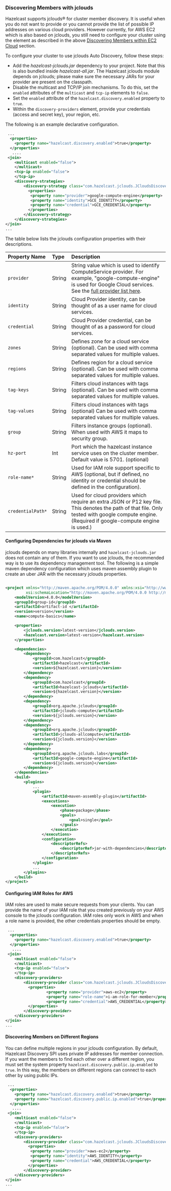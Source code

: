 
### Discovering Members with jclouds

Hazelcast supports jclouds&reg; for cluster member discovery. It is useful when you do not want to provide or you cannot provide the list of possible IP addresses on various cloud providers. However currently, for AWS EC2 which is also based on jclouds, you still need to configure your cluster using the <aws> element as described in the above [Discovering Members within EC2 Cloud](#discovering-members-within-ec2-cloud) section.

To configure your cluster to use jclouds Auto Discovery, follow these steps:

- Add the *hazelcast-jclouds.jar* dependency to your project. Note that this is also bundled inside *hazelcast-all.jar*. The Hazelcast jclouds module depends on jclouds; please make sure the necessary JARs for your provider are present on the classpath.
- Disable the multicast and TCP/IP join mechanisms. To do this, set the `enabled` attributes of the `multicast` and `tcp-ip` elements to `false`.
- Set the `enabled` attribute of the `hazelcast.discovery.enabled` property to `true`.
- Within the `discovery-providers` element, provide your credentials (access and secret key), your region, etc.

The following is an example declarative configuration.

```xml
 ...
  <properties>
    <property name="hazelcast.discovery.enabled">true</property>
  </properties>
   ....
 <join>
    <multicast enabled="false">
    </multicast>
    <tcp-ip enabled="false">
    </tcp-ip>
    <discovery-strategies>
        <discovery-strategy class="com.hazelcast.jclouds.JCloudsDiscoveryStrategy" enabled="true">
          <properties>
           <property name="provider">google-compute-engine</property>
           <property name="identity">GCE_IDENTITY</property>
           <property name="credential">GCE_CREDENTIAL</property>
          </properties>
        </discovery-strategy>
    </discovery-strategies>
</join>
...
```
The table below lists the jclouds configuration properties with their descriptions.

Property Name | Type | Description
:--------------|:------|:------------
`provider`|String|String value which is used to identify ComputeService provider. For example, "google-compute-engine" is used for Google Cloud services. See the <a href="https://jclouds.apache.org/reference/providers/#compute " target="_blank">full provider list here</a>.
`identity`|String|Cloud Provider identity, can be thought of as a user name for cloud services.
`credential`|String|Cloud Provider credential, can be thought of as a password for cloud services.
`zones`|String|Defines zone for a cloud service (optional). Can be used with comma separated values for multiple values.
`regions`|String|Defines region for a cloud service (optional). Can be used with comma separated values for multiple values.
`tag-keys`|String|Filters cloud instances with tags (optional). Can be used with comma separated values for multiple values.
`tag-values`|String|Filters cloud instances with tags (optional) Can be used with comma separated values for multiple values.
`group`|String|Filters instance groups (optional). When used with AWS it maps to security group.
`hz-port`|Int|Port which the hazelcast instance service uses on the cluster member. Default value is 5701. (optional)
`role-name*`|String|Used for IAM role support specific to AWS (optional, but if defined, no identity or credential should be defined in the configuration).
`credentialPath*`|String|Used for cloud providers which require an extra JSON or P12 key file. This denotes the path of that file. Only tested with google compute engine. (Required if google-compute engine is used.)

#### Configuring Dependencies for jclouds via Maven

jclouds depends on many libraries internally and `hazelcast-jclouds.jar` does not contain any of them. If you want to use jclouds, the recommended way is to use its dependency management tool. The following is a simple maven dependency configuration which uses
maven assembly plugin to create an uber JAR with the necessary jclouds properties.

```xml

<project xmlns="http://maven.apache.org/POM/4.0.0" xmlns:xsi="http://www.w3.org/2001/XMLSchema-instance"
         xsi:schemaLocation="http://maven.apache.org/POM/4.0.0 http://maven.apache.org/xsd/maven-4.0.0.xsd">
    <modelVersion>4.0.0</modelVersion>
    <groupId>group-id</groupId>
    <artifactId>artifact-id </artifactId>
    <version>version</version>
    <name>compute-basics</name>

    <properties>
        <jclouds.version>latest-version</jclouds.version>
        <hazelcast.version>latest-version</hazelcast.version>
    </properties>

    <dependencies>
        <dependency>
            <groupId>com.hazelcast</groupId>
            <artifactId>hazelcast</artifactId>
            <version>${hazelcast.version}</version>
        </dependency>
        <dependency>
            <groupId>com.hazelcast</groupId>
            <artifactId>hazelcast-jclouds</artifactId>
            <version>${hazelcast.version}</version>
        </dependency>
        <dependency>
            <groupId>org.apache.jclouds</groupId>
            <artifactId>jclouds-compute</artifactId>
            <version>${jclouds.version}</version>
        </dependency>
        <dependency>
            <groupId>org.apache.jclouds</groupId>
            <artifactId>jclouds-allcompute</artifactId>
            <version>${jclouds.version}</version>
        </dependency>
        <dependency>
            <groupId>org.apache.jclouds.labs</groupId>
            <artifactId>google-compute-engine</artifactId>
            <version>${jclouds.version}</version>
        </dependency>
    </dependencies>
    <build>
        <plugins>
            ...
            <plugin>
                <artifactId>maven-assembly-plugin</artifactId>
                <executions>
                    <execution>
                        <phase>package</phase>
                        <goals>
                            <goal>single</goal>
                        </goals>
                    </execution>
                </executions>
                <configuration>
                    <descriptorRefs>
                        <descriptorRef>jar-with-dependencies</descriptorRef>
                    </descriptorRefs>
                </configuration>
            </plugin>
            ...
        </plugins>
    </build>
</project>
```


#### Configuring IAM Roles for AWS

IAM roles are used to make secure requests from your clients. You can provide the name of your IAM role that you created previously on your AWS console to the jclouds configuration. IAM roles only work in AWS and when a role name is provided, the other credentials properties should be empty.

```xml
 ...
  <properties>
    <property name="hazelcast.discovery.enabled">true</property>
  </properties>
   ....
 <join>
    <multicast enabled="false">
    </multicast>
    <tcp-ip enabled="false">
    </tcp-ip>
    <discovery-providers>
        <discovery-provider class="com.hazelcast.jclouds.JCloudsDiscoveryStrategy" enabled="true">
          <properties>
                  <property name="provider">aws-ec2</property>
                  <property name="role-name">i-am-role-for-member</property>
                  <property name="credential">AWS_CREDENTIAL</property>
          </properties>
        </discovery-provider>
    </discovery-providers>
</join>
...
```

#### Discovering Members on Different Regions

You can define multiple regions in your jclouds configuration. By default, Hazelcast Discovery SPI uses private IP addresses for member connection. If you want the members to find each other over a different region, you must set the system property `hazelcast.discovery.public.ip.enabled` to `true`. In this way, the members on different regions can connect to each other by using public IPs.

```xml
 ...
  <properties>
    <property name="hazelcast.discovery.enabled">true</property>
    <property name="hazelcast.discovery.public.ip.enabled">true</property>
  </properties>
   ....
 <join>
    <multicast enabled="false">
    </multicast>
    <tcp-ip enabled="false">
    </tcp-ip>
    <discovery-providers>
        <discovery-provider class="com.hazelcast.jclouds.JCloudsDiscoveryStrategy" enabled="true">
          <properties>
           <property name="provider">aws-ec2</property>
           <property name="identity">AWS_IDENTITY</property>
           <property name="credential">AWS_CREDENTIAL</property>
          </properties>
        </discovery-provider>
    </discovery-providers>
</join>
...
```
